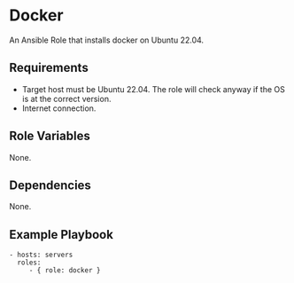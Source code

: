 Docker
=========

An Ansible Role that installs docker on Ubuntu 22.04.

Requirements
------------

- Target host must be Ubuntu 22.04. The role will check anyway if the OS is at the correct version.
- Internet connection.

Role Variables
--------------

None.

Dependencies
------------

None.

Example Playbook
----------------

    - hosts: servers
      roles:
         - { role: docker }
